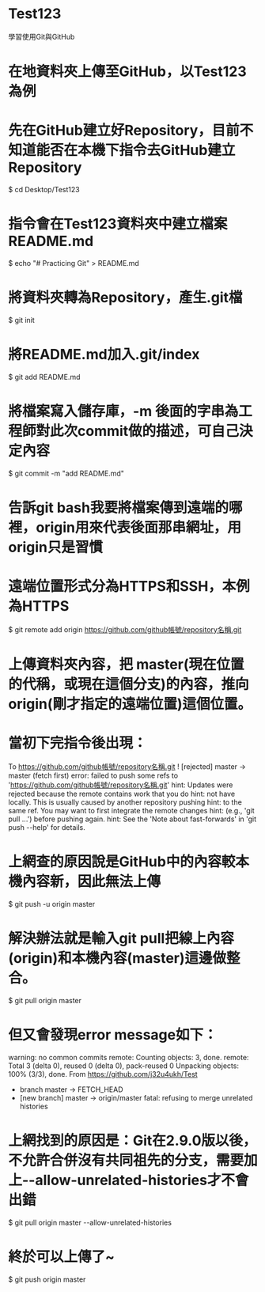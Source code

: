 # Test123
學習使用Git與GitHub

# 在地資料夾上傳至GitHub，以Test123為例
# 先在GitHub建立好Repository，目前不知道能否在本機下指令去GitHub建立Repository
$ cd Desktop/Test123

# 指令會在Test123資料夾中建立檔案README.md
$ echo "# Practicing Git" > README.md

# 將資料夾轉為Repository，產生.git檔
$ git init

# 將README.md加入.git/index
$ git add README.md

# 將檔案寫入儲存庫，-m 後面的字串為工程師對此次commit做的描述，可自己決定內容
$ git commit -m "add README.md"

# 告訴git bash我要將檔案傳到遠端的哪裡，origin用來代表後面那串網址，用origin只是習慣
# 遠端位置形式分為HTTPS和SSH，本例為HTTPS
$ git remote add origin https://github.com/github帳號/repository名稱.git

# 上傳資料夾內容，把 master(現在位置的代稱，或現在這個分支)的內容，推向 origin(剛才指定的遠端位置)這個位置。
# 當初下完指令後出現：
  To https://github.com/github帳號/repository名稱.git
   ! [rejected]        master -> master (fetch first)
  error: failed to push some refs to 'https://github.com/github帳號/repository名稱.git'
  hint: Updates were rejected because the remote contains work that you do
  hint: not have locally. This is usually caused by another repository pushing
  hint: to the same ref. You may want to first integrate the remote changes
  hint: (e.g., 'git pull ...') before pushing again.
  hint: See the 'Note about fast-forwards' in 'git push --help' for details.
# 上網查的原因說是GitHub中的內容較本機內容新，因此無法上傳
$ git push -u origin master

# 解決辦法就是輸入git pull把線上內容(origin)和本機內容(master)這邊做整合。
$ git pull origin master

# 但又會發現error message如下：
  warning: no common commits
  remote: Counting objects: 3, done.
  remote: Total 3 (delta 0), reused 0 (delta 0), pack-reused 0
  Unpacking objects: 100% (3/3), done.
  From https://github.com/j32u4ukh/Test
   * branch            master     -> FETCH_HEAD
   * [new branch]      master     -> origin/master
  fatal: refusing to merge unrelated histories

# 上網找到的原因是：Git在2.9.0版以後，不允許合併沒有共同祖先的分支，需要加上--allow-unrelated-histories才不會出錯
$ git pull origin master --allow-unrelated-histories

# 終於可以上傳了~
$ git push origin master
